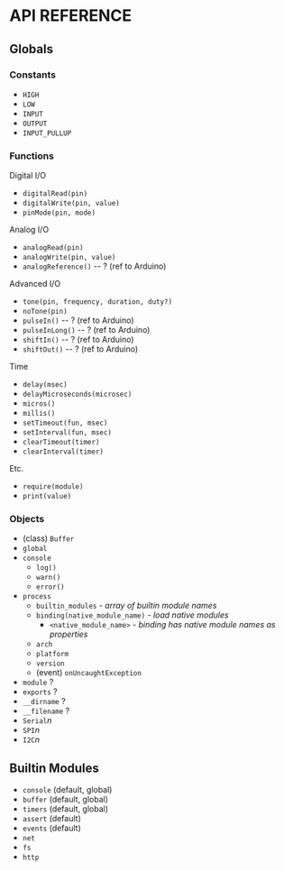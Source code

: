 # API REFERENCE

## Globals

### Constants

* `HIGH`
* `LOW`
* `INPUT`
* `OUTPUT`
* `INPUT_PULLUP`

### Functions

Digital I/O

* `digitalRead(pin)`
* `digitalWrite(pin, value)`
* `pinMode(pin, mode)`

Analog I/O

* `analogRead(pin)`
* `analogWrite(pin, value)`
* `analogReference()` -- ? (ref to Arduino)

Advanced I/O

* `tone(pin, frequency, duration, duty?)`
* `noTone(pin)`
* `pulseIn()` -- ? (ref to Arduino)
* `pulseInLong()` -- ? (ref to Arduino)
* `shiftIn()` -- ? (ref to Arduino)
* `shiftOut()` -- ? (ref to Arduino)

Time

* `delay(msec)`
* `delayMicroseconds(microsec)`
* `micros()`
* `millis()`
* `setTimeout(fun, msec)`
* `setInterval(fun, msec)`
* `clearTimeout(timer)`
* `clearInterval(timer)`

Etc.

* `require(module)`
* `print(value)`

### Objects

* (class) `Buffer`
* `global`
* `console`
  * `log()`
  * `warn()`
  * `error()`
* `process`
  * `builtin_modules` - _array of builtin module names_
  * `binding(native_module_name)` - _load native modules_
    * `<native_module_name>` - _binding has native module names as properties_
  * `arch`
  * `platform`
  * `version`
  * (event) `onUncaughtException`
* `module` ?
* `exports` ?
* `__dirname` ?
* `__filename` ?
* `Serial`_n_
* `SPI`_n_
* `I2C`_n_

## Builtin Modules

* `console` (default, global)
* `buffer` (default, global)
* `timers` (default, global)
* `assert` (default)
* `events` (default)
* `net`
* `fs`
* `http`

